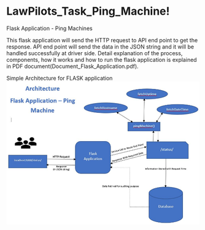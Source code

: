 # LawPilots_Task_Ping_Machine!

Flask Application - Ping Machines

This flask application will send the HTTP request to API end point to get the response. API end point will send the data in the JSON string and it will be handled successfully at driver side. Detail explanation of the process, components, how it works and how to run the flask application is explained in PDF document(Document_Flask_Application.pdf).



Simple Architecture for FLASK application
![Alt text](/img/Architecture.JPG?raw=true "Architecture")
